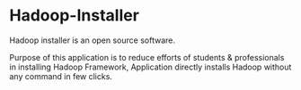 # Hadoop-Installer
Hadoop installer is an  open source software.

Purpose of this application is to reduce efforts of students & professionals in installing Hadoop Framework, Application directly installs Hadoop without any command in few clicks.
